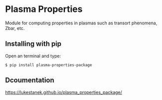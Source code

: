 # Plasma Properties
Module for computing properties in plasmas such as transort phenomena, Zbar, etc.

## Installing with pip
Open an terminal and type:

`$ pip install plasma-properties-package`

## Dcoumentation
https://lukestanek.github.io/plasma_properties_package/
